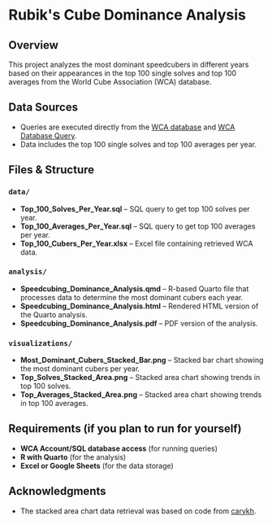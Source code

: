 # Rubik's Cube Dominance Analysis

## Overview
This project analyzes the most dominant speedcubers in different years based on their appearances in the top 100 single solves and top 100 averages from the World Cube Association (WCA) database.

## Data Sources
- Queries are executed directly from the [WCA database](https://www.worldcubeassociation.org/results) and [WCA Database Query](https://statistics.worldcubeassociation.org/database-query).
- Data includes the top 100 single solves and top 100 averages per year.

## Files & Structure
### `data/`
- **Top_100_Solves_Per_Year.sql** – SQL query to get top 100 solves per year.
- **Top_100_Averages_Per_Year.sql** – SQL query to get top 100 averages per year.
- **Top_100_Cubers_Per_Year.xlsx** – Excel file containing retrieved WCA data.

### `analysis/`
- **Speedcubing_Dominance_Analysis.qmd** – R-based Quarto file that processes data to determine the most dominant cubers each year.
- **Speedcubing_Dominance_Analysis.html** – Rendered HTML version of the Quarto analysis.
- **Speedcubing_Dominance_Analysis.pdf** – PDF version of the analysis.

### `visualizations/`
- **Most_Dominant_Cubers_Stacked_Bar.png** – Stacked bar chart showing the most dominant cubers per year.
- **Top_Solves_Stacked_Area.png** – Stacked area chart showing trends in top 100 solves.
- **Top_Averages_Stacked_Area.png** – Stacked area chart showing trends in top 100 averages.

## Requirements (if you plan to run for yourself)
- **WCA Account/SQL database access** (for running queries)
- **R with Quarto** (for the analysis)
- **Excel or Google Sheets** (for the data storage)

## Acknowledgments
- The stacked area chart data retrieval was based on code from [carykh](https://github.com/carykh).
